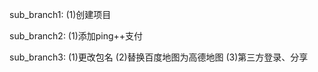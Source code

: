 sub_branch1:
  (1)创建项目

sub_branch2:
  (1)添加ping++支付
  
sub_branch3:
  (1)更改包名
  (2)替换百度地图为高德地图
  (3)第三方登录、分享

